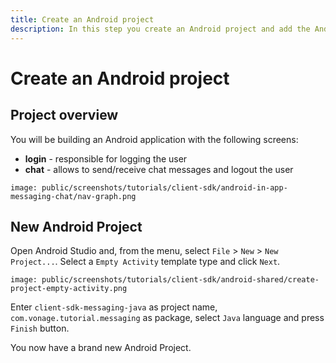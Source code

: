 ```yaml
---
title: Create an Android project
description: In this step you create an Android project and add the Android Client SDK library.
---
```


# Create an Android project

## Project overview

You will be building an Android application with the following screens:

- **login** - responsible for logging the user
- **chat** - allows to send/receive chat messages and logout the user

```screenshot
image: public/screenshots/tutorials/client-sdk/android-in-app-messaging-chat/nav-graph.png
```

## New Android Project

Open Android Studio and, from the menu, select `File` > `New` > `New Project...`. Select a `Empty Activity` template type and click `Next`.

```screenshot
image: public/screenshots/tutorials/client-sdk/android-shared/create-project-empty-activity.png
```

Enter `client-sdk-messaging-java` as project name, `com.vonage.tutorial.messaging` as package, select `Java` language and press `Finish` button.

You now have a brand new Android Project.
